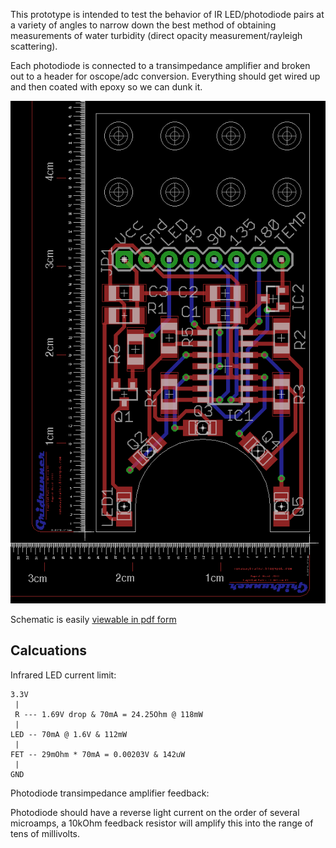 This prototype is intended to test the behavior of IR LED/photodiode pairs at a variety of angles to narrow down the best method of obtaining measurements of water turbidity (direct opacity measurement/rayleigh scattering).

Each photodiode is connected to a transimpedance amplifier and broken out to a header for oscope/adc conversion. Everything should get wired up and then coated with epoxy so we can dunk it.

![image of pcb design](https://raw.githubusercontent.com/JeremyRuhland/turbidity_sensor/master/prototypes/rev1/optical_sensor_prototype.png)

Schematic is easily [viewable in pdf form](https://github.com/JeremyRuhland/turbidity_sensor/raw/master/prototypes/rev1/optical_sensor_prototype.pdf)

Calcuations
-----------

Infrared LED current limit:

    3.3V
     |
     R --- 1.69V drop & 70mA = 24.25Ohm @ 118mW
     |
    LED -- 70mA @ 1.6V & 112mW
     |
    FET -- 29mOhm * 70mA = 0.00203V & 142uW
     |
    GND

Photodiode transimpedance amplifier feedback:

Photodiode should have a reverse light current on the order of several microamps, a 10kOhm feedback resistor will amplify this into the range of tens of millivolts.
